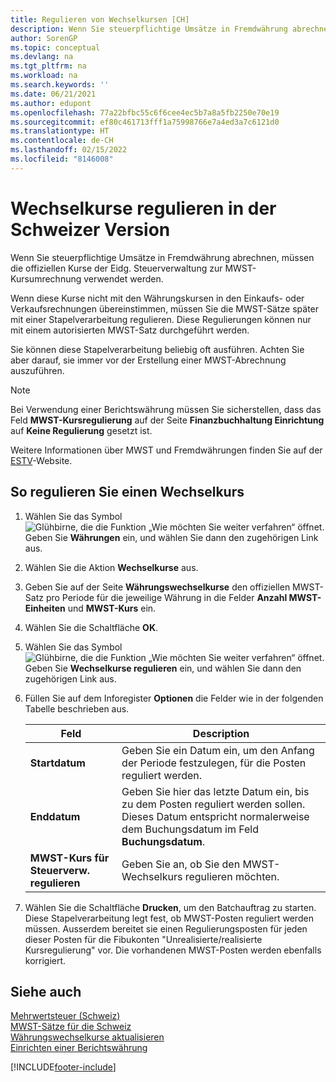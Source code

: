 ```yaml
---
title: Regulieren von Wechselkursen [CH]
description: Wenn Sie steuerpflichtige Umsätze in Fremdwährung abrechnen, müssen die offiziellen Kurse der Eidg. Steuerverwaltung zur MWST-Kursumrechnung verwendet werden.
author: SorenGP
ms.topic: conceptual
ms.devlang: na
ms.tgt_pltfrm: na
ms.workload: na
ms.search.keywords: ''
ms.date: 06/21/2021
ms.author: edupont
ms.openlocfilehash: 77a22bfbc55c6f6cee4ec5b7a8a5fb2250e70e19
ms.sourcegitcommit: ef80c461713fff1a75998766e7a4ed3a7c6121d0
ms.translationtype: HT
ms.contentlocale: de-CH
ms.lasthandoff: 02/15/2022
ms.locfileid: "8146008"
---
```

# <a name="adjust-exchange-rates-in-the-swiss-version"></a>Wechselkurse regulieren in der Schweizer Version
Wenn Sie steuerpflichtige Umsätze in Fremdwährung abrechnen, müssen die offiziellen Kurse der Eidg. Steuerverwaltung zur MWST-Kursumrechnung verwendet werden.  

Wenn diese Kurse nicht mit den Währungskursen in den Einkaufs- oder Verkaufsrechnungen übereinstimmen, müssen Sie die MWST-Sätze später mit einer Stapelverarbeitung regulieren. Diese Regulierungen können nur mit einem autorisierten MWST-Satz durchgeführt werden.  

Sie können diese Stapelverarbeitung beliebig oft ausführen. Achten Sie aber darauf, sie immer vor der Erstellung einer MWST-Abrechnung auszuführen.  

> [!NOTE]  
>  Bei Verwendung einer Berichtswährung müssen Sie sicherstellen, dass das Feld **MWST-Kursregulierung** auf der Seite **Finanzbuchhaltung Einrichtung** auf **Keine Regulierung** gesetzt ist.  

Weitere Informationen über MWST und Fremdwährungen finden Sie auf der [ESTV](https://go.microsoft.com/fwlink/?LinkId=285999)-Website.  

## <a name="to-adjust-an-exchange-rate"></a>So regulieren Sie einen Wechselkurs  

1.  Wählen Sie das Symbol ![Glühbirne, die die Funktion „Wie möchten Sie weiter verfahren“ öffnet.](../../media/ui-search/search_small.png "Tell me-Funktion") Geben Sie **Währungen** ein, und wählen Sie dann den zugehörigen Link aus.  
2.  Wählen Sie die Aktion **Wechselkurse** aus.  
3.  Geben Sie auf der Seite **Währungswechselkurse** den offiziellen MWST-Satz pro Periode für die jeweilige Währung in die Felder **Anzahl MWST-Einheiten** und **MWST-Kurs** ein.  
4.  Wählen Sie die Schaltfläche **OK**.  
5.  Wählen Sie das Symbol ![Glühbirne, die die Funktion „Wie möchten Sie weiter verfahren“ öffnet.](../../media/ui-search/search_small.png "Tell me-Funktion") Geben Sie **Wechselkurse regulieren** ein, und wählen Sie dann den zugehörigen Link aus.  
6.  Füllen Sie auf dem Inforegister **Optionen** die Felder wie in der folgenden Tabelle beschrieben aus.   

    |Feld|Description|  
    |---------------------------------|---------------------------------------|  
    |**Startdatum**|Geben Sie ein Datum ein, um den Anfang der Periode festzulegen, für die Posten reguliert werden.|  
    |**Enddatum**|Geben Sie hier das letzte Datum ein, bis zu dem Posten reguliert werden sollen. Dieses Datum entspricht normalerweise dem Buchungsdatum im Feld **Buchungsdatum**.|  
    |**MWST-Kurs für Steuerverw. regulieren**|Geben Sie an, ob Sie den MWST-Wechselkurs regulieren möchten.|  

7.  Wählen Sie die Schaltfläche **Drucken**, um den Batchauftrag zu starten. Diese Stapelverarbeitung legt fest, ob MWST-Posten reguliert werden müssen. Ausserdem bereitet sie einen Regulierungsposten für jeden dieser Posten für die Fibukonten "Unrealisierte/realisierte Kursregulierung" vor. Die vorhandenen MWST-Posten werden ebenfalls korrigiert.  

## <a name="see-also"></a>Siehe auch  
 [Mehrwertsteuer (Schweiz)](swiss-value-added-tax.md)   
 [MWST-Sätze für die Schweiz](vat-rates-for-switzerland.md)   
[Währungswechselkurse aktualisieren](../../finance-how-update-currencies.md)  
[Einrichten einer Berichtswährung](../../finance-how-setup-additional-currencies.md)


[!INCLUDE[footer-include](../../includes/footer-banner.md)]